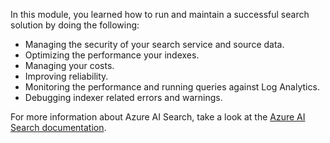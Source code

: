 
In this module, you learned how to run and maintain a successful search solution by doing the following:

- Managing the security of your search service and source data.
- Optimizing the performance your indexes.
- Managing your costs.
- Improving reliability.
- Monitoring the performance and running queries against Log Analytics.
- Debugging indexer related errors and warnings.

For more information about Azure AI Search, take a look at the [Azure AI Search documentation](/azure/search/).
